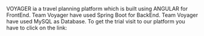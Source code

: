 VOYAGER ia a travel planning platform which is built using ANGULAR for FrontEnd.
Team Voyager have used Spring Boot for BackEnd.
Team Voyager have used MySQL as Database.
To get the trial visit to our platform you have to click on the link:
